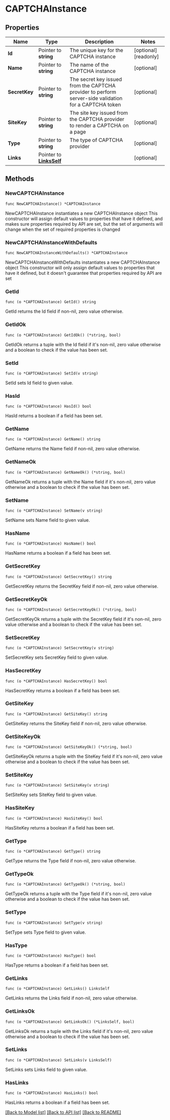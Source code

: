 # CAPTCHAInstance

## Properties

Name | Type | Description | Notes
------------ | ------------- | ------------- | -------------
**Id** | Pointer to **string** | The unique key for the CAPTCHA instance | [optional] [readonly] 
**Name** | Pointer to **string** | The name of the CAPTCHA instance | [optional] 
**SecretKey** | Pointer to **string** | The secret key issued from the CAPTCHA provider to perform server-side validation for a CAPTCHA token | [optional] 
**SiteKey** | Pointer to **string** | The site key issued from the CAPTCHA provider to render a CAPTCHA on a page | [optional] 
**Type** | Pointer to **string** | The type of CAPTCHA provider | [optional] 
**Links** | Pointer to [**LinksSelf**](LinksSelf.md) |  | [optional] 

## Methods

### NewCAPTCHAInstance

`func NewCAPTCHAInstance() *CAPTCHAInstance`

NewCAPTCHAInstance instantiates a new CAPTCHAInstance object
This constructor will assign default values to properties that have it defined,
and makes sure properties required by API are set, but the set of arguments
will change when the set of required properties is changed

### NewCAPTCHAInstanceWithDefaults

`func NewCAPTCHAInstanceWithDefaults() *CAPTCHAInstance`

NewCAPTCHAInstanceWithDefaults instantiates a new CAPTCHAInstance object
This constructor will only assign default values to properties that have it defined,
but it doesn't guarantee that properties required by API are set

### GetId

`func (o *CAPTCHAInstance) GetId() string`

GetId returns the Id field if non-nil, zero value otherwise.

### GetIdOk

`func (o *CAPTCHAInstance) GetIdOk() (*string, bool)`

GetIdOk returns a tuple with the Id field if it's non-nil, zero value otherwise
and a boolean to check if the value has been set.

### SetId

`func (o *CAPTCHAInstance) SetId(v string)`

SetId sets Id field to given value.

### HasId

`func (o *CAPTCHAInstance) HasId() bool`

HasId returns a boolean if a field has been set.

### GetName

`func (o *CAPTCHAInstance) GetName() string`

GetName returns the Name field if non-nil, zero value otherwise.

### GetNameOk

`func (o *CAPTCHAInstance) GetNameOk() (*string, bool)`

GetNameOk returns a tuple with the Name field if it's non-nil, zero value otherwise
and a boolean to check if the value has been set.

### SetName

`func (o *CAPTCHAInstance) SetName(v string)`

SetName sets Name field to given value.

### HasName

`func (o *CAPTCHAInstance) HasName() bool`

HasName returns a boolean if a field has been set.

### GetSecretKey

`func (o *CAPTCHAInstance) GetSecretKey() string`

GetSecretKey returns the SecretKey field if non-nil, zero value otherwise.

### GetSecretKeyOk

`func (o *CAPTCHAInstance) GetSecretKeyOk() (*string, bool)`

GetSecretKeyOk returns a tuple with the SecretKey field if it's non-nil, zero value otherwise
and a boolean to check if the value has been set.

### SetSecretKey

`func (o *CAPTCHAInstance) SetSecretKey(v string)`

SetSecretKey sets SecretKey field to given value.

### HasSecretKey

`func (o *CAPTCHAInstance) HasSecretKey() bool`

HasSecretKey returns a boolean if a field has been set.

### GetSiteKey

`func (o *CAPTCHAInstance) GetSiteKey() string`

GetSiteKey returns the SiteKey field if non-nil, zero value otherwise.

### GetSiteKeyOk

`func (o *CAPTCHAInstance) GetSiteKeyOk() (*string, bool)`

GetSiteKeyOk returns a tuple with the SiteKey field if it's non-nil, zero value otherwise
and a boolean to check if the value has been set.

### SetSiteKey

`func (o *CAPTCHAInstance) SetSiteKey(v string)`

SetSiteKey sets SiteKey field to given value.

### HasSiteKey

`func (o *CAPTCHAInstance) HasSiteKey() bool`

HasSiteKey returns a boolean if a field has been set.

### GetType

`func (o *CAPTCHAInstance) GetType() string`

GetType returns the Type field if non-nil, zero value otherwise.

### GetTypeOk

`func (o *CAPTCHAInstance) GetTypeOk() (*string, bool)`

GetTypeOk returns a tuple with the Type field if it's non-nil, zero value otherwise
and a boolean to check if the value has been set.

### SetType

`func (o *CAPTCHAInstance) SetType(v string)`

SetType sets Type field to given value.

### HasType

`func (o *CAPTCHAInstance) HasType() bool`

HasType returns a boolean if a field has been set.

### GetLinks

`func (o *CAPTCHAInstance) GetLinks() LinksSelf`

GetLinks returns the Links field if non-nil, zero value otherwise.

### GetLinksOk

`func (o *CAPTCHAInstance) GetLinksOk() (*LinksSelf, bool)`

GetLinksOk returns a tuple with the Links field if it's non-nil, zero value otherwise
and a boolean to check if the value has been set.

### SetLinks

`func (o *CAPTCHAInstance) SetLinks(v LinksSelf)`

SetLinks sets Links field to given value.

### HasLinks

`func (o *CAPTCHAInstance) HasLinks() bool`

HasLinks returns a boolean if a field has been set.


[[Back to Model list]](../README.md#documentation-for-models) [[Back to API list]](../README.md#documentation-for-api-endpoints) [[Back to README]](../README.md)


